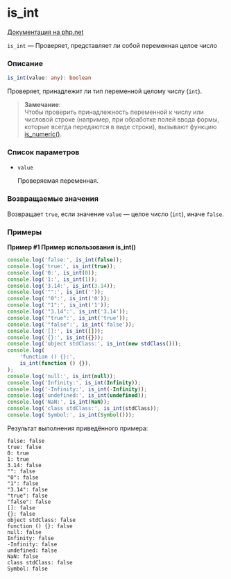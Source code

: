 # is_int

[Документация на php.net](https://www.php.net/manual/ru/function.is-int.php)

`is_int` — Проверяет, представляет ли собой переменная целое число

### Описание

```ts
is_int(value: any): boolean
```

Проверяет, принадлежит ли тип переменной целому числу (`int`).

> **Замечание**:<br> Чтобы проверить принадлежность переменной к числу или числовой строке
> (например, при обработке полей ввода формы, которые всегда передаются в виде строки), вызывают
> функцию [is_numeric()](./is_numeric.md).

### Список параметров

-   `value`

    Проверяемая переменная.

### Возвращаемые значения

Возвращает `true`, если значение `value` — целое число (`int`), иначе `false`.

### Примеры

**Пример #1 Пример использования is_int()**

```js
console.log('false:', is_int(false));
console.log('true:', is_int(true));
console.log('0:', is_int(0));
console.log('1:', is_int(1));
console.log('3.14:', is_int(3.14));
console.log('"":', is_int(''));
console.log('"0":', is_int('0'));
console.log('"1":', is_int('1'));
console.log('"3.14":', is_int('3.14'));
console.log('"true":', is_int('true'));
console.log('"false":', is_int('false'));
console.log('[]:', is_int([]));
console.log('{}:', is_int({}));
console.log('object stdClass:', is_int(new stdClass()));
console.log(
    'function () {}:',
    is_int(function () {}),
);
console.log('null:', is_int(null));
console.log('Infinity:', is_int(Infinity));
console.log('-Infinity:', is_int(-Infinity));
console.log('undefined:', is_int(undefined));
console.log('NaN:', is_int(NaN));
console.log('class stdClass:', is_int(stdClass));
console.log('Symbol:', is_int(Symbol()));
```

Результат выполнения приведённого примера:

    false: false
    true: false
    0: true
    1: true
    3.14: false
    "": false
    "0": false
    "1": false
    "3.14": false
    "true": false
    "false": false
    []: false
    {}: false
    object stdClass: false
    function () {}: false
    null: false
    Infinity: false
    -Infinity: false
    undefined: false
    NaN: false
    class stdClass: false
    Symbol: false
